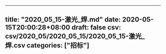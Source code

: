 
---
title: "2020_05_15-激光_焊.md"
date: 2020-05-15T20:00:28+08:00
draft: false
csv: csv/2020_05/2020_05_15/2020_05_15-激光_焊.csv
categories: ["招标"]
---
